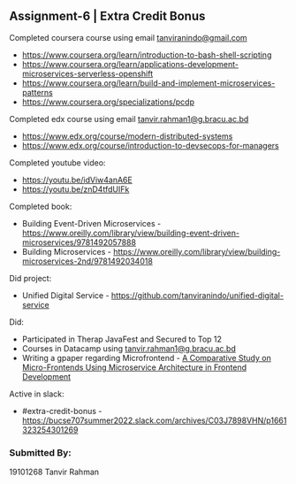 ## Assignment-6 | Extra Credit Bonus

Completed coursera course using email
tanviranindo@gmail.com

- https://www.coursera.org/learn/introduction-to-bash-shell-scripting
- https://www.coursera.org/learn/applications-development-microservices-serverless-openshift
- https://www.coursera.org/learn/build-and-implement-microservices-patterns
- https://www.coursera.org/specializations/pcdp

Completed edx course using email
tanvir.rahman1@g.bracu.ac.bd

- https://www.edx.org/course/modern-distributed-systems
- https://www.edx.org/course/introduction-to-devsecops-for-managers

Completed youtube video:

- https://youtu.be/idViw4anA6E
- https://youtu.be/znD4tfdUIFk

Completed book:

- Building Event-Driven Microservices - https://www.oreilly.com/library/view/building-event-driven-microservices/9781492057888
- Building Microservices - https://www.oreilly.com/library/view/building-microservices-2nd/9781492034018

Did project:

- Unified Digital Service - https://github.com/tanviranindo/unified-digital-service

Did:

- Participated in Therap JavaFest and Secured to Top 12
- Courses in Datacamp using tanvir.rahman1@g.bracu.ac.bd
- Writing a gpaper regarding Microfrontend - [A Comparative Study on Micro-Frontends Using Microservice Architecture in Frontend Development](https://www.overleaf.com/read/pqswhjwhkvsr)

Active in slack:

- #extra-credit-bonus - https://bucse707summer2022.slack.com/archives/C03J7898VHN/p1661323254301269

### Submitted By:

19101268 Tanvir Rahman
